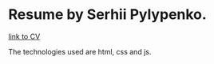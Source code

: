 # Resume by Serhii Pylypenko.
[link to CV](https://cv-jpee2k.vercel.app/)

The technologies used are html, css and js.
